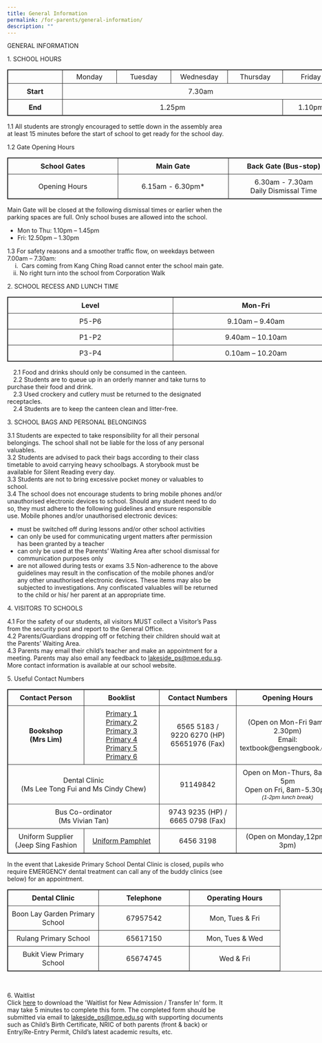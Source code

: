 ```yaml
---
title: General Information
permalink: /for-parents/general-information/
description: ""
---
```

GENERAL INFORMATION

<span>1. SCHOOL HOURS</span>
      
<table style="border: 1px solid rgb(42, 42, 42); width: 773px;">
<tbody class="" style="margin: 0px; outline: 0px; padding: 0px;">
<tr>
<td width="128" style="padding: 5px; text-align: center; border: 1px solid rgb(42, 42, 42);">&nbsp;</td>
<td width="129" style="padding: 5px; text-align: center; border: 1px solid rgb(42, 42, 42);">Monday</td>
<td width="129" style="padding: 5px; text-align: center; border: 1px solid rgb(42, 42, 42);">Tuesday</td>
<td width="129" style="padding: 5px; text-align: center; border: 1px solid rgb(42, 42, 42);">Wednesday</td>
<td width="129" style="padding: 5px; text-align: center; border: 1px solid rgb(42, 42, 42);">Thursday</td>
<td width="129" style="padding: 5px; text-align: center; border: 1px solid rgb(42, 42, 42);">Friday</td>
</tr>
<tr>
<td width="128" style="padding: 8px; text-align: center; vertical-align: middle; border: 1px solid rgb(42, 42, 42);"><b>Start</b></td>
<td width="645" colspan="5" style="padding: 8px; text-align: center; vertical-align: middle; border: 1px solid rgb(42, 42, 42);">7.30am</td>
</tr>
<tr>
<td width="128" style="padding: 8px; text-align: center; vertical-align: middle; border: 1px solid rgb(42, 42, 42);"><b>End</b></td>
<td width="516" colspan="4" style="padding: 8px; text-align: center; vertical-align: middle; border: 1px solid rgb(42, 42, 42);">1.25pm</td>
<td width="128" style="padding: 8px; text-align: center; vertical-align: middle; border: 1px solid rgb(42, 42, 42);">1.10pm</td>
</tr>
</tbody>
</table>
     
	
1.1 All students are strongly encouraged to settle down in the assembly area at least 15 minutes before the start of school to get ready for the school day.


1.2 Gate Opening Hours
<table style="border: 1px solid rgb(42, 42, 42); width: 773px;">
<tbody class="" style="margin: 0px; outline: 0px; padding: 0px;">
<tr>
<td width="257" style="padding: 8px; text-align: center; vertical-align: middle; border: 1px solid rgb(42, 42, 42);"><b>School Gates</b></td>
<td width="258" style="padding: 8px; text-align: center; vertical-align: middle; border: 1px solid rgb(42, 42, 42);"><b>Main Gate</b></td>
<td width="258" style="padding: 8px; text-align: center; vertical-align: middle; border: 1px solid rgb(42, 42, 42);"><b>Back Gate (Bus-stop)</b></td>
</tr>
<tr>
<td width="257" style="padding: 8px; text-align: center; vertical-align: middle; border: 1px solid rgb(42, 42, 42);">Opening Hours</td>
<td width="258" style="padding: 8px; text-align: center; vertical-align: middle; border: 1px solid rgb(42, 42, 42);">6.15am - 6.30pm*</td>
<td width="258" style="padding: 8px; text-align: center; vertical-align: middle; border: 1px solid rgb(42, 42, 42);">6.30am - 7.30am<br>Daily Dismissal Time</td>
</tr>
</tbody>
</table>

 
Main Gate will be closed at the following dismissal times or earlier when the parking spaces are full. Only school buses are allowed into the school.<br>
* Mon to Thu: 1.10pm – 1.45pm&nbsp;<br>
* Fri: 12.50pm – 1.30pm

1.3 For safety reasons and a smoother traffic flow, on weekdays between 7.00am – 7.30am: <br>
  i.&nbsp;&nbsp;Cars coming from Kang Ching Road cannot enter the school main gate. <br>
 ii.&nbsp;No right turn into the school from Corporation Walk


<span>2. SCHOOL RECESS AND LUNCH TIME</span>
         
<table style="border: 1px solid rgb(42, 42, 42); width: 773px;">
<tbody class="" style="margin: 0px; outline: 0px; padding: 0px;">
<tr>
<td width="386" style="padding: 8px; text-align: center; vertical-align: middle; border: 1px solid rgb(42, 42, 42);"><b>Level</b></td>
<td width="387" style="padding: 8px; text-align: center; vertical-align: middle; border: 1px solid rgb(42, 42, 42);"><b>Mon-Fri</b></td>
</tr>
<tr>
<td width="386" style="padding: 8px; text-align: center; vertical-align: middle; border: 1px solid rgb(42, 42, 42);">P5-P6</td>
<td width="387" style="padding: 8px; text-align: center; vertical-align: middle; border: 1px solid rgb(42, 42, 42);">9.10am&nbsp;–&nbsp;9.40am</td>
</tr>
<tr >
<td width="386" style="padding: 8px; text-align: center; vertical-align: middle; border: 1px solid rgb(42, 42, 42);">P1-P2</td>
<td width="387" style="padding: 8px; text-align: center; vertical-align: middle; border: 1px solid rgb(42, 42, 42);">9.40am&nbsp;– 10.10am</td>
</tr>
<tr>
<td width="386" style="padding: 8px; text-align: center; vertical-align: middle; border: 1px solid rgb(42, 42, 42);">P3-P4</td>
<td width="387" style="padding: 8px; text-align: center; vertical-align: middle; border: 1px solid rgb(42, 42, 42);">0.10am&nbsp;–&nbsp;10.20am</td>
</tr>
</tbody>
</table>
	       
 2.1 Food and drinks should only be consumed in the canteen.<br>
 2.2 Students are to queue up in an orderly manner and take turns to purchase their food and drink.<br>
 2.3 Used crockery and cutlery must be returned to the designated receptacles.<br>
 2.4 Students are to keep the canteen clean and litter-free.
 
 <span>3. SCHOOL BAGS AND PERSONAL BELONGINGS</span>

3.1 Students are expected to take responsibility for all their personal belongings. The school shall not be liable for the loss of any personal valuables.<br>
3.2 Students are advised to pack their bags according to their class timetable to avoid carrying heavy schoolbags. A storybook must be available for Silent Reading every day.<br>
3.3 Students are not to bring excessive pocket money or valuables to school.<br>
3.4 The school does not encourage students to bring mobile phones and/or unauthorised electronic devices to school. Should any student need to do so, they must adhere to the following guidelines and ensure responsible use. Mobile phones and/or unauthorised electronic devices:
* must be switched off during lessons and/or other school activities
* can only be used for communicating urgent matters after permission has been granted by a teacher
* can only be used at the Parents’ Waiting Area after school dismissal for communication purposes only
* are not allowed during tests or exams
3.5 Non-adherence to the above guidelines may result in the confiscation of the mobile phones and/or any other unauthorised electronic devices. These items may also be subjected to investigations. Any confiscated valuables will be returned to the child or his/ her parent at an appropriate time.


<span>4. VISITORS TO SCHOOLS</span>

4.1 For the safety of our students, all visitors MUST collect a Visitor’s Pass from the security post and report to the General Office.<br>
4.2 Parents/Guardians dropping off or fetching their children should wait at the Parents’ Waiting Area.<br>
4.3 Parents may email their child’s teacher and make an appointment for a meeting. Parents may also email any feedback to lakeside_ps@moe.edu.sg. More contact information is available at our school website.


<span>5. Useful Contact Numbers<span>
    
<table style="border: 1px solid rgb(42, 42, 42); width: 773px;"><tr>
<td width="193" style="padding: 8px; text-align: center; vertical-align: middle; border: 1px solid rgb(42, 42, 42);"><b>Contact Person</b></td>
<td width="194" style="padding: 8px; text-align: center; vertical-align: middle; border: 1px solid rgb(42, 42, 42);"><b>Booklist</b></td>
<td width="194" style="padding: 8px; text-align: center; vertical-align: middle; border: 1px solid rgb(42, 42, 42);"><b>Contact Numbers</b></td>
<td width="194" style="padding: 8px; text-align: center; vertical-align: middle; border: 1px solid rgb(42, 42, 42);"><b>Opening Hours</b></td></tr>
<tr>
<td width="193" style="padding: 8px; text-align: center; vertical-align: middle; border: 1px solid rgb(42, 42, 42);"><b>Bookshop<br>(Mrs Lim)</b></td>
<td width="194" style="padding: 8px; text-align: center; vertical-align: middle; border: 1px solid rgb(42, 42, 42);"><a href="https://for.edu.sg/erqibw" target="_blank">Primary 1</a><br><a href="https://for.edu.sg/w4urnr" target="_blank">Primary 2</a><br><a href="https://for.edu.sg/4x8gcg" target="_blank">Primary 3</a><br><a href="https://for.edu.sg/qsvmx2" target="_blank">Primary 4</a><br><a href="https://for.edu.sg/wqlpt4" target="_blank">Primary 5</a><br><a href="https://for.edu.sg/2hxnxu" target="_blank">Primary 6</a></td>
<td width="194" style="padding: 8px; text-align: center; vertical-align: middle; border: 1px solid rgb(42, 42, 42);">6565 5183 /<br>9220 6270 (HP)<br>65651976 (Fax)</td>
<td width="194" style="padding: 8px; text-align: center; vertical-align: middle; border: 1px solid rgb(42, 42, 42);">(Open on Mon-Fri 9am-2.30pm)<br>Email: textbook@engsengbook.com</td></tr>
<tr>
<td width="387" colspan="2" style="padding: 8px; text-align: center; vertical-align: middle; border: 1px solid rgb(42, 42, 42);">Dental Clinic<br>(Ms Lee Tong Fui and Ms Cindy Chew)</td>
<td width="194" style="padding: 8px; text-align: center; vertical-align: middle; border: 1px solid rgb(42, 42, 42);">91149842</td>
<td width="194" style="padding: 8px; text-align: center; vertical-align: middle; border: 1px solid rgb(42, 42, 42);">Open on Mon-Thurs, 8am-5pm<br>Open on Fri, 8am-5.30pm<br><i><span style="font-size:10.0pt;font-family:&quot;Arial&quot;,sans-serif;
  mso-fareast-font-family:&quot;Times New Roman&quot;">(1-2pm lunch break)</span></i></td></tr>
<tr>
<td width="387" colspan="2" style="padding: 8px; text-align: center; vertical-align: middle; border: 1px solid rgb(42, 42, 42);">Bus Co-ordinator<br>(Ms Vivian Tan)</td>
<td width="194" style="padding: 8px; text-align: center; vertical-align: middle; border: 1px solid rgb(42, 42, 42);">9743 9235 (HP) / 6665 0798 (Fax)</td>
<td width="194" style="padding: 8px; text-align: center; vertical-align: middle; border: 1px solid rgb(42, 42, 42);"></td></tr>
<tr>
<td width="193" style="padding: 8px; text-align: center; vertical-align: middle; border: 1px solid rgb(42, 42, 42);">Uniform Supplier<br>(Jeep Sing Fashion</td>
<td width="194" style="padding: 8px; text-align: center; vertical-align: middle; border: 1px solid rgb(42, 42, 42);"><a href="https://for.edu.sg/ajn2b4" target="_blank">Uniform Pamphlet</a></td>
<td width="194" style="padding: 8px; text-align: center; vertical-align: middle; border: 1px solid rgb(42, 42, 42);">6456 3198</td>
<td width="194" style="padding: 8px; text-align: center; vertical-align: middle; border: 1px solid rgb(42, 42, 42);">(Open on Monday,12pm-3pm)</td></tr></table>
	
In the event that Lakeside Primary School Dental Clinic is closed, pupils who require EMERGENCY dental treatment can call any of the buddy clinics (see below) for an appointment.

<table style="border: 1px solid rgb(42, 42, 42); width: 773px;"><tr>
<td width="194" style="padding: 8px; text-align: center; vertical-align: middle; border: 1px solid rgb(42, 42, 42);"><b>Dental Clinic</b></td>
<td width="194" style="padding: 8px; text-align: center; vertical-align: middle; border: 1px solid rgb(42, 42, 42);"><b>Telephone</b></td>
<td width="193" style="padding: 8px; text-align: center; vertical-align: middle; border: 1px solid rgb(42, 42, 42);"><b>Operating Hours</b></td></tr>
<tr>
<td width="194" style="padding: 8px; text-align: center; vertical-align: middle; border: 1px solid rgb(42, 42, 42);">Boon Lay Garden Primary School</td>
<td width="194" style="padding: 8px; text-align: center; vertical-align: middle; border: 1px solid rgb(42, 42, 42);">67957542</td>
<td width="194" style="padding: 8px; text-align: center; vertical-align: middle; border: 1px solid rgb(42, 42, 42);">Mon, Tues &amp; Fri</td></tr>
<tr>
<td width="194" style="padding: 8px; text-align: center; vertical-align: middle; border: 1px solid rgb(42, 42, 42);">Rulang Primary School</td>
<td width="194" style="padding: 8px; text-align: center; vertical-align: middle; border: 1px solid rgb(42, 42, 42);">65617150</td>
<td width="194" style="padding: 8px; text-align: center; vertical-align: middle; border: 1px solid rgb(42, 42, 42);">Mon, Tues &amp; Wed</td></tr>
<td width="194" style="padding: 8px; text-align: center; vertical-align: middle; border: 1px solid rgb(42, 42, 42);">Bukit View Primary School</td>
<td width="194" style="padding: 8px; text-align: center; vertical-align: middle; border: 1px solid rgb(42, 42, 42);">65674745</td>
<td width="194" style="padding: 8px; text-align: center; vertical-align: middle; border: 1px solid rgb(42, 42, 42);">Wed &amp; Fri</td></tr></table>

<br>

<span>6. Waitlist</span><br>
Click <a href="https://for.edu.sg/iqum7p" target="_blank">here</a> to download the 'Waitlist for New Admission / Transfer In' form. It may take 5 minutes to complete this form. The completed form should be submitted via email to lakeside_ps@moe.edu.sg with supporting documents such as Child’s Birth Certificate, NRIC of both parents (front &amp; back) or Entry/Re-Entry Permit, Child’s latest academic results, etc.